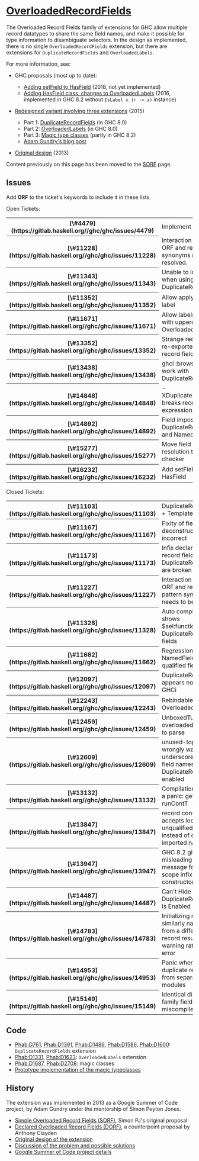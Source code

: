 # [OverloadedRecordFields](records/overloaded-record-fields)


The Overloaded Record Fields family of extensions for GHC allow multiple record datatypes to share the same field names, and make it possible for type information to disambiguate selectors. In the design as implemented, there is no single `OverloadedRecordFields` extension, but there are extensions for `DuplicateRecordFields` and `OverloadedLabels`.


For more information, see:

- GHC proposals (most up to date):

  - [ Adding setField to HasField](https://github.com/ghc-proposals/ghc-proposals/blob/master/proposals/0042-record-set-field.rst) (2018, not yet implemented)
  - [ Adding HasField class, changes to OverloadedLabels](https://github.com/ghc-proposals/ghc-proposals/blob/master/proposals/0002-overloaded-record-fields.rst) (2016, implemented in GHC 8.2 without `IsLabel x (r -> a)` instance)
- [Redesigned variant involving three extensions](records/overloaded-record-fields/redesign) (2015)

  - Part 1: [DuplicateRecordFields](records/overloaded-record-fields/duplicate-record-fields) (in GHC 8.0)
  - Part 2: [OverloadedLabels](records/overloaded-record-fields/overloaded-labels) (in GHC 8.0)
  - Part 3: [Magic type classes](records/overloaded-record-fields/magic-classes) (partly in GHC 8.2)
  - [ Adam Gundry's blog post](http://www.well-typed.com/blog/2015/03/overloadedrecordfields-revived/)
- [ Original design](https://ghc.haskell.org/trac/ghc/wiki/Records/OverloadedRecordFields/Design) (2013)


Content previously on this page has been moved to the [SORF](records/overloaded-record-fields/sorf) page.

## Issues


Add **ORF** to the ticket's keywords to include it in these lists.


Open Tickets:

<table><tr><th>[\#4479](https://gitlab.haskell.org//ghc/ghc/issues/4479)</th>
<td>Implement TDNR</td></tr>
<tr><th>[\#11228](https://gitlab.haskell.org//ghc/ghc/issues/11228)</th>
<td>Interaction between ORF and record pattern synonyms needs to be resolved.</td></tr>
<tr><th>[\#11343](https://gitlab.haskell.org//ghc/ghc/issues/11343)</th>
<td>Unable to infer type when using DuplicateRecordFields</td></tr>
<tr><th>[\#11352](https://gitlab.haskell.org//ghc/ghc/issues/11352)</th>
<td>Allow applying type to label</td></tr>
<tr><th>[\#11671](https://gitlab.haskell.org//ghc/ghc/issues/11671)</th>
<td>Allow labels starting with uppercase with OverloadedLabels</td></tr>
<tr><th>[\#13352](https://gitlab.haskell.org//ghc/ghc/issues/13352)</th>
<td>Strange requirement for re-exported duplicate record fields</td></tr>
<tr><th>[\#13438](https://gitlab.haskell.org//ghc/ghc/issues/13438)</th>
<td>ghci :browse does not work with DuplicateRecordFields</td></tr>
<tr><th>[\#14848](https://gitlab.haskell.org//ghc/ghc/issues/14848)</th>
<td>-XDuplicateRecordFields breaks record expression splices</td></tr>
<tr><th>[\#14892](https://gitlab.haskell.org//ghc/ghc/issues/14892)</th>
<td>Field imposters with DuplicateRecordFields and NamedFieldPuns.</td></tr>
<tr><th>[\#15277](https://gitlab.haskell.org//ghc/ghc/issues/15277)</th>
<td>Move field name resolution to the type-checker</td></tr>
<tr><th>[\#16232](https://gitlab.haskell.org//ghc/ghc/issues/16232)</th>
<td>Add setField to HasField</td></tr></table>


Closed Tickets:

<table><tr><th>[\#11103](https://gitlab.haskell.org//ghc/ghc/issues/11103)</th>
<td>DuplicateRecordFields + TemplateHaskell</td></tr>
<tr><th>[\#11167](https://gitlab.haskell.org//ghc/ghc/issues/11167)</th>
<td>Fixity of field-deconstructors incorrect</td></tr>
<tr><th>[\#11173](https://gitlab.haskell.org//ghc/ghc/issues/11173)</th>
<td>Infix declarations for record fields with DuplicateRecordFields are broken</td></tr>
<tr><th>[\#11227](https://gitlab.haskell.org//ghc/ghc/issues/11227)</th>
<td>Interaction between ORF and record pattern synonyms needs to be resolved.</td></tr>
<tr><th>[\#11328](https://gitlab.haskell.org//ghc/ghc/issues/11328)</th>
<td>Auto complete in ghci shows $sel:function:Type for DuplicateRecordFields fields</td></tr>
<tr><th>[\#11662](https://gitlab.haskell.org//ghc/ghc/issues/11662)</th>
<td>Regression using NamedFieldPuns with qualified field names</td></tr>
<tr><th>[\#12097](https://gitlab.haskell.org//ghc/ghc/issues/12097)</th>
<td>DuplicateRecordFields appears not to work in GHCi</td></tr>
<tr><th>[\#12243](https://gitlab.haskell.org//ghc/ghc/issues/12243)</th>
<td>RebindableSyntax and OverloadedLabels</td></tr>
<tr><th>[\#12459](https://gitlab.haskell.org//ghc/ghc/issues/12459)</th>
<td>UnboxedTuple makes overloaded labels fail to parse</td></tr>
<tr><th>[\#12609](https://gitlab.haskell.org//ghc/ghc/issues/12609)</th>
<td>unused-top-binds wrongly warns about underscore-prefixed field names when DuplicateRecordFields enabled</td></tr>
<tr><th>[\#13132](https://gitlab.haskell.org//ghc/ghc/issues/13132)</th>
<td>Compilation fails with a panic: get_op runContT</td></tr>
<tr><th>[\#13847](https://gitlab.haskell.org//ghc/ghc/issues/13847)</th>
<td>record construction accepts local unqualified name instead of qualified imported name</td></tr>
<tr><th>[\#13947](https://gitlab.haskell.org//ghc/ghc/issues/13947)</th>
<td>GHC 8.2 gives misleading error message for out-of-scope infix type constructor</td></tr>
<tr><th>[\#14487](https://gitlab.haskell.org//ghc/ghc/issues/14487)</th>
<td>Can't Hide Field When DuplicateRecordFields Is Enabled</td></tr>
<tr><th>[\#14783](https://gitlab.haskell.org//ghc/ghc/issues/14783)</th>
<td>Initializing record with similarly named field from a different record results in warning rather than error</td></tr>
<tr><th>[\#14953](https://gitlab.haskell.org//ghc/ghc/issues/14953)</th>
<td>Panic when exporting duplicate record fields from separate modules</td></tr>
<tr><th>[\#15149](https://gitlab.haskell.org//ghc/ghc/issues/15149)</th>
<td>Identical distinct type family fields miscompiled</td></tr></table>

## Code

- [ Phab:D761](https://phabricator.haskell.org/D761), [ Phab:D1391](https://phabricator.haskell.org/D1391), [ Phab:D1486](https://phabricator.haskell.org/D1486), [ Phab:D1586](https://phabricator.haskell.org/D1586), [ Phab:D1600](https://phabricator.haskell.org/D1600): `DuplicateRecordFields` extension
- [ Phab:D1331](https://phabricator.haskell.org/D1331), [ Phab:D1623](https://phabricator.haskell.org/D1623): `OverloadedLabels` extension
- [ Phab:D1687](https://phabricator.haskell.org/D1687), [ Phab:D2708](https://phabricator.haskell.org/D2708): magic classes
- [ Prototype implementation of the magic typeclasses](https://github.com/adamgundry/records-prototype)

## History


The extension was implemented in 2013 as a Google Summer of Code project, by Adam Gundry under the mentorship of Simon Peyton Jones.

- [Simple Overloaded Record Fields (SORF)](records/overloaded-record-fields/sorf), Simon PJ's original proposal
- [Declared Overloaded Record Fields (DORF)](records/declared-overloaded-record-fields), a counterpoint proposal by Anthony Clayden
- [Original design of the extension](records/overloaded-record-fields/design)
- [Discussion of the problem and possible solutions](records)
- [ Google Summer of Code project details](http://www.google-melange.com/gsoc/project/google/gsoc2013/adamgundry/4766932662222848)